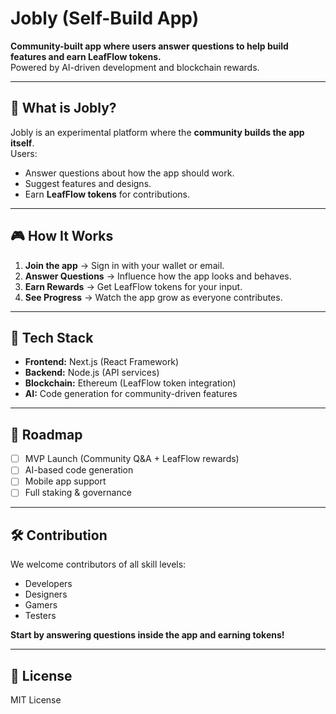# Jobly (Self-Build App)

**Community-built app where users answer questions to help build features and earn LeafFlow tokens.**  
Powered by AI-driven development and blockchain rewards.

---

## 🚀 What is Jobly?
Jobly is an experimental platform where the **community builds the app itself**.  
Users:
- Answer questions about how the app should work.
- Suggest features and designs.
- Earn **LeafFlow tokens** for contributions.

---

## 🎮 How It Works
1. **Join the app** → Sign in with your wallet or email.
2. **Answer Questions** → Influence how the app looks and behaves.
3. **Earn Rewards** → Get LeafFlow tokens for your input.
4. **See Progress** → Watch the app grow as everyone contributes.

---

## 🔧 Tech Stack
- **Frontend:** Next.js (React Framework)
- **Backend:** Node.js (API services)
- **Blockchain:** Ethereum (LeafFlow token integration)
- **AI:** Code generation for community-driven features

---

## 📅 Roadmap
- [ ] MVP Launch (Community Q&A + LeafFlow rewards)
- [ ] AI-based code generation
- [ ] Mobile app support
- [ ] Full staking & governance

---

## 🛠 Contribution
We welcome contributors of all skill levels:
- Developers
- Designers
- Gamers
- Testers

**Start by answering questions inside the app and earning tokens!**

---

## 📜 License
MIT License
